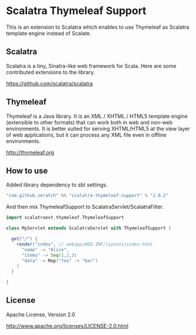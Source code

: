 # Scalatra Thymeleaf Support

This is an extension to Scalatra which enables to use Thymeleaf as Scalatra template engine instead of Scalate.

## Scalatra 

Scalatra is a tiny, Sinatra-like web framework for Scala. Here are some contributed extensions to the library.

https://github.com/scalatra/scalatra

## Thymeleaf

Thymeleaf is a Java library. It is an XML / XHTML / HTML5 template engine (extensible to other formats) that can work both in web and non-web environments. It is better suited for serving XHTML/HTML5 at the view layer of web applications, but it can process any XML file even in offline environments.

http://thymeleaf.org

## How to use

Added library dependency to sbt settings.

```scala
"com.github.seratch" %% "scalatra-thymeleaf-support" % "2.0.2"
```

And then mix ThymeleafSupport to ScalatraServlet/ScalatraFilter.

```scala
import scalatraext.thymeleaf.ThymeleafSupport

class MyServlet extends ScalatraServlet with ThymeleafSupport {

  get("/") {
    render("index", // webapp/WEB-INF/layouts/index.html
      "name" -> "Alice",
      "items" -> Seq(1,2,3)
      "data" -> Map("foo" -> "bar")
    )
  }

}
```

## License

Apache License, Version 2.0

http://www.apache.org/licenses/LICENSE-2.0.html

